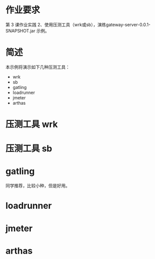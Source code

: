 # 作业要求
第 3 课作业实践
2、使用压测工具（wrk或sb），演练gateway-server-0.0.1-SNAPSHOT.jar 示例。

# 简述
本示例将演示如下几种压测工具：
- wrk
- sb
- gatling
- loadrunner
- jmeter
- arthas

# 压测工具 wrk

# 压测工具 sb

# gatling
同学推荐，比较小种，但是好用。

# loadrunner

# jmeter

# arthas